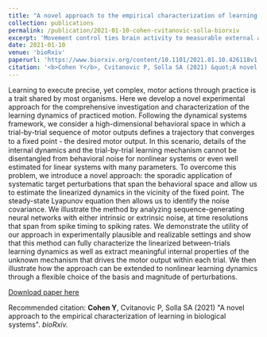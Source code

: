 ```yaml
---
title: "A novel approach to the empirical characterization of learning in biological systems"
collection: publications
permalink: /publication/2021-01-10-cohen-cvitanovic-solla-biorxiv
excerpt: 'Movement control ties brain activity to measurable external actions in real time, providing a useful tool for both neuroscientists interested in the emergence of stable behavior and biomedical engineers interested in the design of neural prosthesis and brain-machine interfaces. We approach the question of motor skill learning by introducing artificial errors through a novel perturbative scheme amenable to analytic examination in the linearized regime close to the desired behavior. Numerical simulations then demonstrate how to probe the learning dynamics in both linear and nonlinear systems. These findings stress the usefulness of analyzing responses to deliberately induced errors and the importance of properly designing such perturbation experiments. Our approach provides a novel generic tool for monitoring the acquisition of motor skills.'
date: 2021-01-10
venue: 'bioRxiv'
paperurl: 'https://www.biorxiv.org/content/10.1101/2021.01.10.426118v1'
citation: '<b>Cohen Y</b>, Cvitanovic P, Solla SA (2021) &quot;A novel approach to the empirical characterization of learning in biological systems&quot;. <i>bioRxiv</i>'
---
```

Learning to execute precise, yet complex, motor actions through practice is a trait shared by most organisms. Here we develop a novel experimental approach for the comprehensive investigation and characterization of the learning dynamics of practiced motion. Following the dynamical systems framework, we consider a high-dimensional behavioral space in which a trial-by-trial sequence of motor outputs defines a trajectory that converges to a ﬁxed point - the desired motor output. In this scenario, details of the internal dynamics and the trial-by-trial learning mechanism cannot be disentangled from behavioral noise for nonlinear systems or even well estimated for linear systems with many parameters. To overcome this problem, we introduce a novel approach: the sporadic application of systematic target perturbations that span the behavioral space and allow us to estimate the linearized dynamics in the vicinity of the fixed point. The steady-state Lyapunov equation then allows us to identify the noise covariance. We illustrate the method by analyzing sequence-generating neural networks with either intrinsic or extrinsic noise, at time resolutions that span from spike timing to spiking rates. We demonstrate the utility of our approach in experimentally plausible and realizable settings and show that this method can fully characterize the linearized between-trials learning dynamics as well as extract meaningful internal properties of the unknown mechanism that drives the motor output within each trial. We then illustrate how the approach can be extended to nonlinear learning dynamics through a flexible choice of the basis and magnitude of perturbations.

[Download paper here](https://www.biorxiv.org/content/10.1101/2021.01.10.426118v1)

Recommended citation: <b>Cohen Y</b>, Cvitanovic P, Solla SA (2021) "A novel approach to the empirical characterization of learning in biological systems". <i>bioRxiv.</i>
